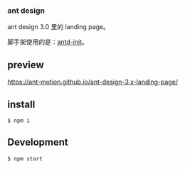 ### ant design

ant design 3.0 里的 landing page。

脚手架使用的是：[antd-init](https://github.com/ant-design/antd-init)。

## preview

https://ant-motion.github.io/ant-design-3.x-landing-page/

## install

```
$ npm i
```

## Development

```
$ npm start
```
